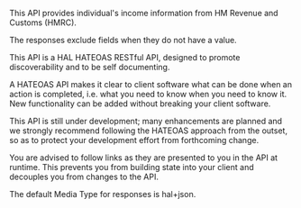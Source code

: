 <p>This API provides individual's income information from HM Revenue and Customs (HMRC).</p>

<p>The responses exclude fields when they do not have a value.</p>

<p>This API is a HAL HATEOAS RESTful API, designed to promote discoverability and to be self documenting.</p>

<p>A HATEOAS API makes it clear to client software what can be done when an action is completed, i.e. what you need to know when you need to know it. New functionality can be added without breaking your client software.</p>

<p>This API is still under development; many enhancements are planned and we strongly recommend following the HATEOAS approach from the outset, so as to protect your development effort from forthcoming change.</p>

<p>You are advised to follow links as they are presented to you in the API at runtime. This prevents you from building state into your client and decouples you from changes to the API.</p>

<p>The default Media Type for responses is hal+json.</p>
